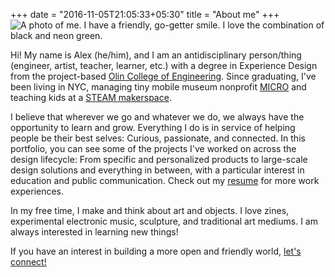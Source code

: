 +++
date = "2016-11-05T21:05:33+05:30"
title = "About me"
+++
![A photo of me. I have a friendly, go-getter smile. I love the combination of black and neon green.](/ProfilePhoto.png)

Hi! My name is Alex (he/him), and I am an antidisciplinary person/thing (engineer, artist, teacher, learner, etc.) with a degree in Experience Design from the project-based [Olin College of Engineering](https://www.olin.edu/). Since graduating, I've been living in NYC, managing tiny mobile museum nonprofit [MICRO](https://micro.ooo/) and teaching kids at a [STEAM makerspace](https://www.makeinspires.com/).

I believe that wherever we go and whatever we do, we always have the opportunity to learn and grow. Everything I do is in service of helping people be their best selves: Curious, passionate, and connected. In this portfolio, you can see some of the projects I've worked on across the design lifecycle: From specific and personalized products to large-scale design solutions and everything in between, with a particular interest in education and public communication. Check out my [resume](/Alex%20Luna%20-%20General%20Resume%202024.pdf) for more work experiences.

In my free time, I make and think about art and objects. I love zines, experimental electronic music, sculpture, and traditional art mediums. I am always interested in learning new things!

If you have an interest in building a more open and friendly world, [let's connect!](mailto:alexlunaisonline@gmail.com)